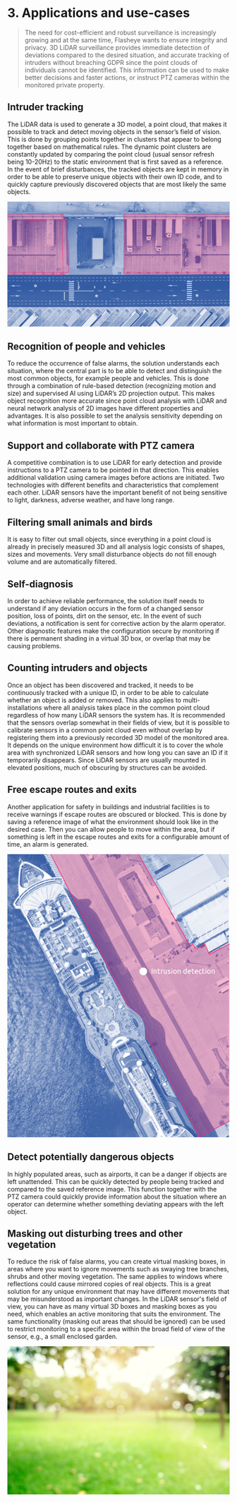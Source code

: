 # 3. Applications and use-cases

> The need for cost-efficient and robust surveillance is increasingly growing and at the same time, Flasheye wants to ensure integrity and privacy. 3D LiDAR surveillance provides immediate detection of deviations compared to the desired situation, and accurate tracking of intruders without breaching GDPR since the point clouds of individuals cannot be identified. This information can be used to make better decisions and faster actions, or instruct PTZ cameras within the monitored private property.

## Intruder tracking 
The LiDAR data is used to generate a 3D model, a point cloud, that makes it possible to track and detect moving objects in the sensor’s field of vision. This is done by grouping points together in clusters that appear to belong together based on mathematical rules. The dynamic point clusters are constantly updated by comparing the point cloud (usual sensor refresh being 10-20Hz) to the static environment that is first saved as a reference. In the event of brief disturbances, the tracked objects are kept in memory in order to be able to preserve unique objects with their own ID code, and to quickly capture previously discovered objects that are most likely the same objects.

<p align="center">
  <img src="../_media/3_aauc_pic1.png" />
</p>

## Recognition of people and vehicles
To reduce the occurrence of false alarms, the solution understands each situation, where the central part is to be able to detect and distinguish the most common objects, for example people and vehicles. This is done through a combination of rule-based detection (recognizing motion and size) and supervised AI using LiDAR’s 2D projection output. This makes object recognition more accurate since point cloud analysis with LiDAR and neural network analysis of 2D images have different properties and advantages. It is also possible to set the analysis sensitivity depending on what information is most important to obtain.

## Support and collaborate with PTZ camera
A competitive combination is to use LiDAR for early detection and provide instructions to a PTZ camera to be pointed in that direction. This enables additional validation using camera images before actions are initiated. Two technologies with different benefits and characteristics that complement each other. LiDAR sensors have the important benefit of not being sensitive to light, darkness, adverse weather, and have long range.

## Filtering small animals and birds
It is easy to filter out small objects, since everything in a point cloud is already in precisely measured 3D and all analysis logic consists of shapes, sizes and movements. Very small disturbance objects do not fill enough volume and are automatically filtered.

## Self-diagnosis
In order to achieve reliable performance, the solution itself needs to understand if any deviation occurs in the form of a changed sensor position, loss of points, dirt on the sensor, etc. In the event of such deviations, a notification is sent for corrective action by the alarm operator. Other diagnostic features make the configuration secure by monitoring if there is permanent shading in a virtual 3D box, or 
overlap that may be causing problems. 

## Counting intruders and objects
Once an object has been discovered and tracked, it needs to be continuously tracked with a unique ID, in order to be able to calculate whether an object is added or removed. This also applies to multi-installations where all analysis takes place in the common point cloud regardless of how many LiDAR sensors the system has. It is recommended that the sensors overlap somewhat in their fields of view, but it is possible to calibrate sensors in a common point cloud even without overlap by registering them into a previously recorded 3D model of the monitored area. It depends on the unique environment how difficult it is to cover the whole area with synchronized LiDAR sensors and how long you can save an ID if it temporarily disappears. Since LiDAR sensors are usually mounted in elevated positions, much of obscuring by structures can be avoided.

## Free escape routes and exits
Another application for safety in buildings and industrial facilities is to receive warnings if escape routes are obscured or blocked. This is done by saving a reference image of what the environment should look like in the desired case. Then you can allow people to move within the area, but if something is left in the escape routes and exits for a configurable amount of time, an alarm is generated. 

<p align="center">
  <img src="../_media/3_aauc_pic2.png" />
</p>

## Detect potentially dangerous objects
In highly populated areas, such as airports, it can be a danger if objects are left unattended. This can be quickly detected by people being tracked and compared to the saved reference image. This function together with the PTZ camera could quickly provide information about the situation where an operator can determine whether something deviating appears with the left object.  

## Masking out disturbing trees and other vegetation
To reduce the risk of false alarms, you can create virtual masking boxes, in areas where you want to ignore movements such as swaying tree branches, shrubs and other moving vegetation. The same applies to windows where reflections could cause mirrored copies of real objects. This is a great solution for any unique environment that may have different movements that may be misunderstood as important changes. In the LiDAR sensor's field of view, you can have as many virtual 3D boxes and masking boxes as you need, which enables an active monitoring that suits the environment. The same functionality (masking out areas that should be ignored) can be used to restrict monitoring to a specific area within the broad field of view of the sensor, e.g., a small enclosed garden. 

![Gardenesque picture](../_media/3_aauc_pic3.jpg "The software can also choose to ignore certain areas because of vegetation.")